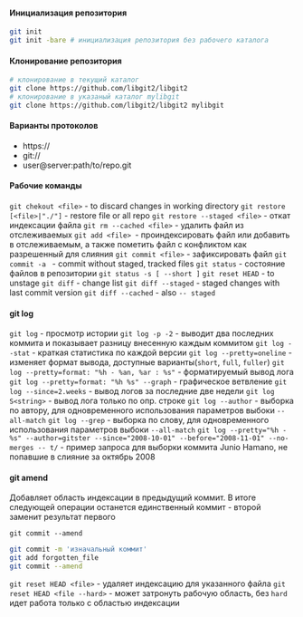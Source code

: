 #### Инициализация репозитория

```sh
git init
git init -bare # инициализация репозитория без рабочего каталога
```

#### Клонирование репозитория

```sh
# клонирование в текущий каталог
git clone https://github.com/libgit2/libgit2
# клонирование в указаный каталог mylibgit
git clone https://github.com/libgit2/libgit2 mylibgit
```

#### Варианты протоколов

- https://
- git://
- user@server:path/to/repo.git

#### Рабочие команды

`git chekout <file>` - to discard changes in working directory
`git restore [<file>|"./"]` - restore file or all repo
`git restore --staged <file>` - откат индексации файла
`git rm --cached <file>` - удалить файл из отслеживаемых
`git add <file> `- проиндексировать файл или добавить в отслеживаемым, а также пометить файл с конфликтом как разрешенный для слияния
`git commit <file>` - зафиксировать файл
`git commit -a ` - commit without staged, tracked files
`git status` - состояние файлов в репозитории
`git status -s [ --short ]`
`git reset HEAD` - to unstage
`git diff` - change list
`git diff --staged` - staged changes with last commit version
`git diff --cached` - also `-- staged`

#### git log

`git log` - просмотр истории
`git log -p -2` - выводит два последних коммита и показывает разницу внесенную каждым коммитом
`git log --stat` - краткая статистика по каждой версии
`git log --pretty=oneline` - изменяет формат вывода, доступные варианты(`short`, `full`, `fuller`)
`git log --pretty=format: "%h - %an, %ar : %s"` - форматируемый вывод лога
`git log --pretty=format: "%h %s" --graph` - графическое ветвление
`git log --since=2.weeks` - вывод логов за последние две недели
`git log S<string>` - вывод лога только по опр. строке
`git log --author` - выборка по автору, для одновременного использования параметров выбоки `--all-match`
`git log --grep` - выборка по слову, для одновременного использования параметров выбоки `--all-match`
`git log --pretty="%h - %s" --author=gitster --since="2008-10-01" --before="2008-11-01" --no-merges -- t/` - пример запроса для выборки коммита Junio Hamano, не попавшие в слияние за октябрь 2008

#### git amend

Добавляет область индексации в предыдущий коммит. В итоге следующей операции останется единственный коммит - второй заменит результат первого

`git commit --amend`

```sh
git commit -m 'изначальный коммит'
git add forgotten_file
git commit --amend
```

`git reset HEAD <file>` - удаляет индексацию для указанного файла
`git reset HEAD <file --hard>` - может затронуть рабочую область, без `hard` идет работа только с областью индексации
